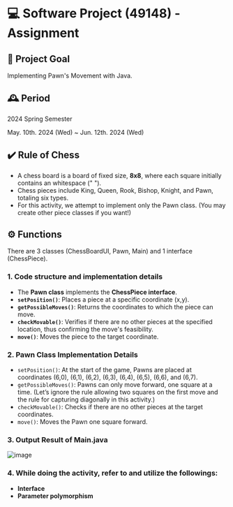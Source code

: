 # 💻 Software Project (49148) - Assignment
## 🎯 Project Goal
Implementing Pawn's Movement with Java.

## 🕰️ Period
2024 Spring Semester

May. 10th. 2024 (Wed) ~ Jun. 12th. 2024 (Wed)

## ✔️ Rule of Chess
- A chess board is a board of fixed size, **8x8**, where each square initially contains an whitespace (" ").
- Chess pieces include King, Queen, Rook, Bishop, Knight, and Pawn, totaling six types.
- For this activity, we attempt to implement only the Pawn class. (You may create other piece classes if you want!)

## ⚙️ Functions
There are 3 classes (ChessBoardUI, Pawn, Main) and 1 interface (ChessPiece).

### 1. Code structure and implementation details
- The **Pawn class** implements the **ChessPiece interface**.
- **```setPosition()```**: Places a piece at a specific coordinate (x,y).
- **```getPossibleMoves()```**: Returns the coordinates to which the piece can move.
- **```checkMovable()```**: Verifies if there are no other pieces at the specified location, thus confirming the move's feasibility.
- **```move()```**: Moves the piece to the target coordinate.

### 2. Pawn Class Implementation Details
- ```setPosition()```: At the start of the game, Pawns are placed at coordinates (6,0), (6,1), (6,2), (6,3), (6,4), (6,5), (6,6), and (6,7).
- ```getPossibleMoves()```: Pawns can only move forward, one square at a time. (Let’s ignore the rule allowing two squares on the first move and the rule for capturing diagonally in this activity.)
- ```checkMovable()```: Checks if there are no other pieces at the target coordinates.
- ```move()```: Moves the Pawn one square forward.

### 3. Output Result of Main.java
![image](https://github.com/teona0823/49148_Software_Project/assets/129267777/cb37e780-f019-44ae-b420-df11022b4028)

### 4. While doing the activity, refer to and utilize the followings:
- **Interface**
- **Parameter polymorphism**
